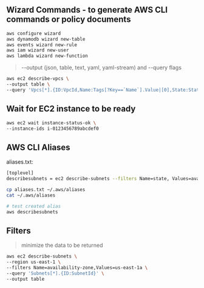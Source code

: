## Wizard Commands - to generate AWS CLI commands or policy documents

```sh
aws configure wizard
aws dynamodb wizard new-table
aws events wizard new-rule
aws iam wizard new-user
aws lambda wizard new-function
```

> --output (json, table, text, yaml, yaml-stream) and --query flags

```sh
aws ec2 describe-vpcs \
--output table \
--query 'Vpcs[*].{ID:VpcId,Name:Tags[?Key==`Name`].Value|[0],State:State}'
```

## Wait for EC2 instance to be ready

```sh
aws ec2 wait instance-status-ok \
--instance-ids i-0123456789abcdef0
```

## AWS CLI Aliases

aliases.txt:

```sh
[toplevel]
describesubnets = ec2 describe-subnets --filters Name=state, Values=available --query 'Subnets[*].{ID:SubnetId,Name:Tags[?Key==`Name`].Value|[0],State:State} --output table'
```

```sh
cp aliases.txt ~/.aws/aliases
cat ~/.aws/aliases

# test created alias
aws describesubnets
```

## Filters

> minimize the data to be returned

```sh
aws ec2 describe-subnets \
--region us-east-1 \
--filters Name=availability-zone,Values=us-east-1a \
--query 'Subnets[*].{ID:SubnetId}' \
--output table
```
